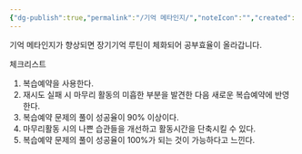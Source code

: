 ```yaml
---
{"dg-publish":true,"permalink":"/기억 메타인지/","noteIcon":"","created":"","updated":""}
---
```


기억 메타인지가 향상되면 장기기억 루틴이 체화되어 공부효율이 올라갑니다.

체크리스트

1. 복습예약을 사용한다.
2. 재시도 실패 시 마무리 활동의 미흡한 부분을 발견한 다음 새로운 복습예약에 반영한다.
3. 복습예약 문제의 풀이 성공율이 90% 이상이다.
4. 마무리활동 시의 나쁜 습관들을 개선하고 활동시간을 단축시킬 수 있다.
5. 복습예약 문제의 풀이 성공율이 100%가 되는 것이 가능하다고 느낀다.
